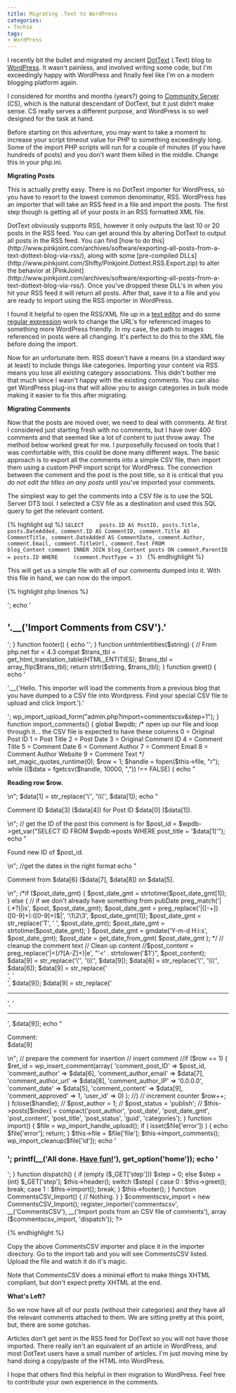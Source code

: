 ```yaml
---
title: Migrating .Text to WordPress
categories:
- Techie
tags:
- WordPress
---
```


I recently bit the bullet and migrated my ancient [DotText](http://workspaces.gotdotnet.com/dottext) (.Text) blog to [WordPress](http://wordpress.org/). It wasn't painless, and involved writing some code, but I'm exceedingly happy with WordPress and finally feel like I'm on a modern blogging platform again.

I considered for months and months (years?) going to [Community Server](http://communityserver.org/) (CS), which is the natural descendant of DotText, but it just didn't make sense. CS really serves a different purpose, and WordPress is so well designed for the task at hand.

Before starting on this adventure, you may want to take a moment to increase your script timeout value for PHP to something exceedingly long. Some of the import PHP scripts will run for a couple of minutes (if you have hundreds of posts) and you don't want them killed in the middle. Change this in your php.ini.

**Migrating Posts**

This is actually pretty easy. There is no DotText importer for WordPress, so you have to resort to the lowest common denominator, RSS. WordPress has an importer that will take an RSS feed in a file and import the posts. The first step though is getting all of your posts in an RSS formatted XML file.

<!-- more -->DotText obviously supports RSS, however it only outputs the last 10 or 20 posts in the RSS feed. You can get around this by altering DotText to output all posts in the RSS feed. You can find [how to do this](http://www.pinkjoint.com/archives/software/exporting-all-posts-from-a-text-dottext-blog-via-rss/), along with some [pre-compiled DLLs](http://www.pinkjoint.com/Shifty/Pinkjoint.Dottext.RSS.Export.zip) to alter the behavior at [PinkJoint](http://www.pinkjoint.com/archives/software/exporting-all-posts-from-a-text-dottext-blog-via-rss/). Once you've dropped these DLL's in when you hit your RSS feed it will return all posts. After that, save it to a file and you are ready to import using the RSS importer in WordPress.

I found it helpful to open the RSS/XML file up in a [text editor](http://www.textpad.com/) and do some [regular expression](http://en.wikipedia.org/wiki/Regular_expression) work to change the URL's for referenced images to something more WordPress friendly. In my case, the path to images referenced in posts were all changing. It's perfect to do this to the XML file before doing the import.

Now for an unfortunate item. RSS doesn't have a means (in a standard way at least) to include things like categories. Importing your content via RSS means you lose all existing category associations. This didn't bother me that much since I wasn't happy with the existing comments. You can also get WordPress plug-ins that will allow you to assign categories in bulk mode making it easier to fix this after migrating.

**Migrating Comments**

Now that the posts are moved over, we need to deal with comments. At first I considered just starting fresh with no comments, but I have over 400 comments and that seemed like a lot of content to just throw away. The method below worked great for me. I purposefully focused on tools that I was comfortable with, this could be done many different ways. The basic approach is to export all the comments into a simple CSV file, then import them using a custom PHP import script for WordPress. The connection between the comment and the post is the post title, so it is critical that you _do not edit the titles on any posts_ until you've imported your comments.

The simplest way to get the comments into a CSV file is to use the SQL Server DTS tool. I selected a CSV file as a destination and used this SQL query to get the relevant content.

{% highlight sql %}
`SELECT     posts.ID AS PostID, posts.Title, posts.DateAdded, comment.ID AS CommentID, comment.Title AS CommentTitle, comment.DateAdded AS CommentDate, comment.Author, comment.Email, comment.TitleUrl, comment.Text
FROM         blog_Content comment
INNER JOIN blog_Content posts ON comment.ParentID = posts.ID
WHERE     (comment.PostType = 3) `
{% endhighlight %}

This will get us a simple file with all of our comments dumped into it. With this file in hand, we can now do the import. 

{% highlight php linenos %}
<?php

class CommentsCSV_Import {

    var $file;

    function header() {
        echo '<div class="wrap">';
        echo '<h2>'.__('Import Comments from CSV').'</h2>';
    }

    function footer() {
        echo '</div>';
    }

    function unhtmlentities($string) { // From php.net for < 4.3 compat
        $trans_tbl = get_html_translation_table(HTML_ENTITIES);
        $trans_tbl = array_flip($trans_tbl);
        return strtr($string, $trans_tbl);
    }

    function greet() {
        echo '<p>'.__('Hello. This importer will load the comments from a previous blog that you have dumped to a CSV file into Wordpress. Find your special CSV file to upload and click Import.').'</p>';
        wp_import_upload_form("admin.php?import=commentscsv&amp;step=1");
    }

    function import_comments() {
        global $wpdb;

        /*
        open up our file and loop through it...
        the CSV file is expected to have these columns
        0 = Original Post ID
        1 = Post Title
        2 = Post Date
        3 = Original Comment ID
        4 = Comment Title
        5 = Comment Date
        6 = Comment Author
        7 = Comment Email
        8 = Comment Author Website
        9 = Comment Text
        */

        set_magic_quotes_runtime(0);

        $row = 1;
        $handle = fopen($this->file, "r");
        while (($data = fgetcsv($handle, 10000, ",")) !== FALSE) {
            echo "<p> <strong>Reading row $row.</strong><br /></p>\n";
            $data[1] = str_replace('\'', '\\\'', $data[1]);
            echo "<p> Comment ID $data[3] ($data[4]) for Post ID $data[0] ($data[1]).<br /></p>\n";

            // get the ID of the post this comment is for
            $post_id = $wpdb->get_var("SELECT ID FROM $wpdb->posts WHERE post_title = '$data[1]'");
            echo "<p> Found new ID of $post_id.<br /></p>\n";

            //get the dates in the right format
            echo "<p> Comment from $data[6] ($data[7], $data[8]) on $data[5].<br /></p>\n";

            /*if ($post_date_gmt) {
                $post_date_gmt = strtotime($post_date_gmt[1]);
            } else {
                // if we don't already have something from pubDate
                preg_match('|<dc:date>(.*?)</dc:date>|is', $post, $post_date_gmt);
                $post_date_gmt = preg_replace('|([-+])([0-9]+):([0-9]+)$|', '\1\2\3', $post_date_gmt[1]);
                $post_date_gmt = str_replace('T', ' ', $post_date_gmt);
                $post_date_gmt = strtotime($post_date_gmt);
            }

            $post_date_gmt = gmdate('Y-m-d H:i:s', $post_date_gmt);
            $post_date = get_date_from_gmt( $post_date_gmt );
            */

            // cleanup the comment text
            // Clean up content
            //$post_content = preg_replace('|<(/?[A-Z]+)|e', "'<' . strtolower('$1')", $post_content);
            $data[9] = str_replace('\'', '\\\'', $data[9]);
            $data[6] = str_replace('\'', '\\\'', $data[6]);
            $data[9] = str_replace('<br>', '<br />', $data[9]);
            $data[9] = str_replace('<hr>', '<hr />', $data[9]);
            echo "<p> Comment:<br/>$data[9]<br /></p>\n";


            // prepare the comment for insertion


            // insert comment
            //if ($row == 1) {
                $ret_id = wp_insert_comment(array(
                    'comment_post_ID'       => $post_id,
                    'comment_author'        => $data[6],
                    'comment_author_email'  => $data[7],
                    'comment_author_url'    => $data[8],
                    'comment_author_IP'     => '0.0.0.0',
                    'comment_date'          => $data[5],
                    'comment_content'       => $data[9],
                    'comment_approved'      => 1,
                    'user_id'               => 0)
                    );
            //}

            // increment counter
            $row++;

        }
        fclose($handle);

        //  $post_author = 1;
        //  $post_status = 'publish';
        //  $this->posts[$index] = compact('post_author', 'post_date', 'post_date_gmt', 'post_content', 'post_title', 'post_status', 'guid', 'categories');
    }

    function import() {
        $file = wp_import_handle_upload();
        if ( isset($file['error']) ) {
            echo $file['error'];
            return;
        }

        $this->file = $file['file'];
        $this->import_comments();
        wp_import_cleanup($file['id']);

        echo '<h3>';
        printf(__('All done. <a href="%s">Have fun!</a>'), get_option('home'));
        echo '</h3>';
    }

    function dispatch() {
        if (empty ($_GET['step']))
            $step = 0;
        else
            $step = (int) $_GET['step'];

        $this->header();

        switch ($step) {
            case 0 :
                $this->greet();
                break;
            case 1 :
                $this->import();
                break;
        }

        $this->footer();
    }

    function CommentsCSV_Import() {
        // Nothing.
    }
}

$commentscsv_import = new CommentsCSV_Import();

register_importer('commentscsv', __('CommentsCSV'), __('Import posts from an CSV file of comments'), array ($commentscsv_import, 'dispatch'));
?>
{% endhighlight %}

Copy the above CommentsCSV importer and place it in the importer directory. Go to the import tab and you will see CommentsCSV listed. Upload the file and watch it do it's magic.

Note that CommentsCSV does a minimal effort to make things XHTML compliant, but don't expect pretty XHTML at the end.

**What's Left?**

So we now have all of our posts (without their categories) and they have all the relevant comments attached to them. We are sitting pretty at this point, but, there are some gotchas.

Articles don't get sent in the RSS feed for DotText so you will not have those imported. There really isn't an equivalent of an article in WordPress, and most DotText users have a small number of articles. I'm just moving mine by hand doing a copy/paste of the HTML into WordPress.

I hope that others find this helpful in their migration to WordPress. Feel free to contribute your own experience in the comments.
